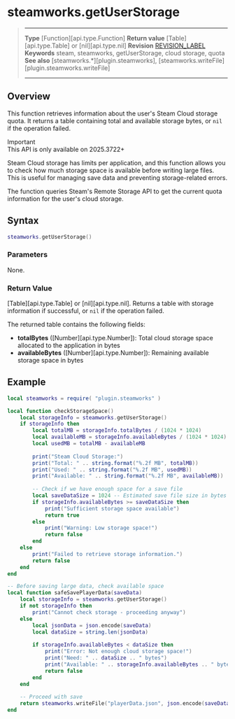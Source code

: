 # steamworks.getUserStorage

> --------------------- ------------------------------------------------------------------------------------------
> **Type** [Function][api.type.Function]
> **Return value** [Table][api.type.Table] or [nil][api.type.nil]
> **Revision** [REVISION_LABEL](REVISION_URL)
> **Keywords** steam, steamworks, getUserStorage, cloud storage, quota
> **See also** [steamworks.*][plugin.steamworks], [steamworks.writeFile][plugin.steamworks.writeFile]
> --------------------- ------------------------------------------------------------------------------------------

## Overview

This function retrieves information about the user's Steam Cloud storage quota. It returns a table containing total and available storage bytes, or `nil` if the operation failed.

<div class="guide-notebox-imp">
<div class="notebox-title-imp">Important</div>
This API is only available on 2025.3722+
</div>

Steam Cloud storage has limits per application, and this function allows you to check how much storage space is available before writing large files. This is useful for managing save data and preventing storage-related errors.

The function queries Steam's Remote Storage API to get the current quota information for the user's cloud storage.

## Syntax

```lua
steamworks.getUserStorage()
```

### Parameters

None.

### Return Value

[Table][api.type.Table] or [nil][api.type.nil]. Returns a table with storage information if successful, or `nil` if the operation failed.

The returned table contains the following fields:
- **totalBytes** ([Number][api.type.Number]): Total cloud storage space allocated to the application in bytes
- **availableBytes** ([Number][api.type.Number]): Remaining available storage space in bytes

## Example

```lua
local steamworks = require( "plugin.steamworks" )

local function checkStorageSpace()
    local storageInfo = steamworks.getUserStorage()
    if storageInfo then
        local totalMB = storageInfo.totalBytes / (1024 * 1024)
        local availableMB = storageInfo.availableBytes / (1024 * 1024)
        local usedMB = totalMB - availableMB
        
        print("Steam Cloud Storage:")
        print("Total: " .. string.format("%.2f MB", totalMB))
        print("Used: " .. string.format("%.2f MB", usedMB))
        print("Available: " .. string.format("%.2f MB", availableMB))
        
        -- Check if we have enough space for a save file
        local saveDataSize = 1024 -- Estimated save file size in bytes
        if storageInfo.availableBytes >= saveDataSize then
            print("Sufficient storage space available")
            return true
        else
            print("Warning: Low storage space!")
            return false
        end
    else
        print("Failed to retrieve storage information.")
        return false
    end
end

-- Before saving large data, check available space
local function safeSavePlayerData(saveData)
    local storageInfo = steamworks.getUserStorage()
    if not storageInfo then
        print("Cannot check storage - proceeding anyway")
    else
        local jsonData = json.encode(saveData)
        local dataSize = string.len(jsonData)
        
        if storageInfo.availableBytes < dataSize then
            print("Error: Not enough cloud storage space!")
            print("Need: " .. dataSize .. " bytes")
            print("Available: " .. storageInfo.availableBytes .. " bytes")
            return false
        end
    end
    
    -- Proceed with save
    return steamworks.writeFile("playerData.json", json.encode(saveData))
end
```
